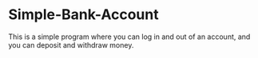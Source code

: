 # Simple-Bank-Account
This is a simple program where you can log in and out of an account, and you can deposit and withdraw money.
